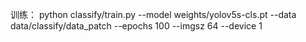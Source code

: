 训练：
  python classify/train.py --model weights/yolov5s-cls.pt --data data/classify/data_patch --epochs 100 --imgsz 64 --device 1